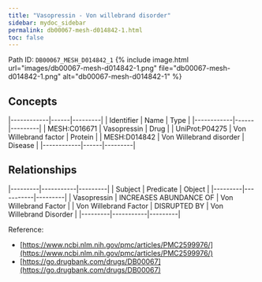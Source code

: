 ```yaml
---
title: "Vasopressin - Von willebrand disorder"
sidebar: mydoc_sidebar
permalink: db00067-mesh-d014842-1.html
toc: false 
---
```



Path ID: `DB00067_MESH_D014842_1`
{% include image.html url="images/db00067-mesh-d014842-1.png" file="db00067-mesh-d014842-1.png" alt="db00067-mesh-d014842-1" %}

## Concepts

|------------|------|---------|
| Identifier | Name | Type    |
|------------|------|---------|
| MESH:C016671 | Vasopressin | Drug |
| UniProt:P04275 | Von Willebrand factor | Protein |
| MESH:D014842 | Von Willebrand disorder | Disease |
|------------|------|---------|

## Relationships

|---------|-----------|---------|
| Subject | Predicate | Object  |
|---------|-----------|---------|
| Vasopressin | INCREASES ABUNDANCE OF | Von Willebrand Factor |
| Von Willebrand Factor | DISRUPTED BY | Von Willebrand Disorder |
|---------|-----------|---------|

Reference: 
  - [https://www.ncbi.nlm.nih.gov/pmc/articles/PMC2599976/](https://www.ncbi.nlm.nih.gov/pmc/articles/PMC2599976/)
  - [https://go.drugbank.com/drugs/DB00067](https://go.drugbank.com/drugs/DB00067)
